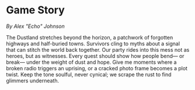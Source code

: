 # Game Story
*By Alex "Echo" Johnson*

The Dustland stretches beyond the horizon, a patchwork of forgotten highways and half-buried towns. Survivors cling to myths about a signal that can stitch the world back together. Our party rides into this mess not as heroes, but as witnesses. Every quest should show how people bend— or break— under the weight of dust and hope. Give me moments where a broken radio triggers an uprising, or a cracked photo frame becomes a plot twist. Keep the tone soulful, never cynical; we scrape the rust to find glimmers underneath.

